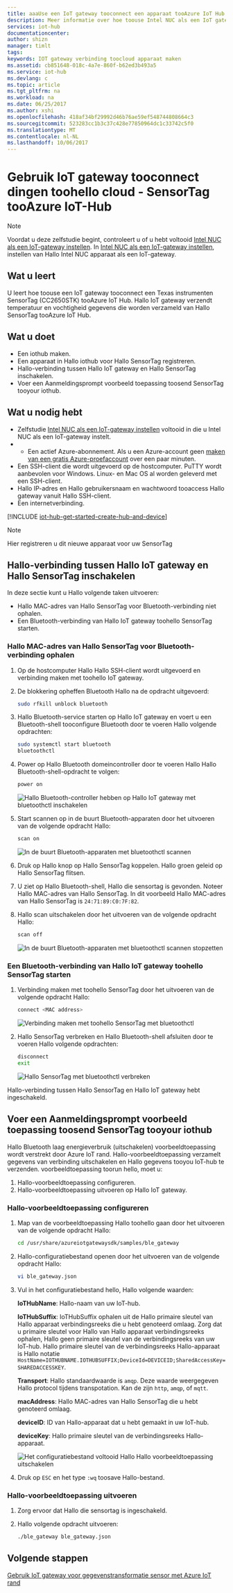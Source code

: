 ```yaml
---
title: aaaUse een IoT gateway tooconnect een apparaat tooAzure IoT Hub | Microsoft Docs
description: Meer informatie over hoe toouse Intel NUC als een IoT gateway tooconnect een SensorTag TI en verzenden sensor gegevens tooAzure IoT-Hub in Hallo cloud.
services: iot-hub
documentationcenter: 
author: shizn
manager: timlt
tags: 
keywords: IOT gateway verbinding toocloud apparaat maken
ms.assetid: cb851648-018c-4a7e-860f-b62ed3b493a5
ms.service: iot-hub
ms.devlang: c
ms.topic: article
ms.tgt_pltfrm: na
ms.workload: na
ms.date: 06/25/2017
ms.author: xshi
ms.openlocfilehash: 418af34bf29992d46b76ae59ef548744808664c3
ms.sourcegitcommit: 523283cc1b3c37c428e77850964dc1c33742c5f0
ms.translationtype: MT
ms.contentlocale: nl-NL
ms.lasthandoff: 10/06/2017
---
```

# <a name="use-iot-gateway-tooconnect-things-toohello-cloud---sensortag-tooazure-iot-hub"></a>Gebruik IoT gateway tooconnect dingen toohello cloud - SensorTag tooAzure IoT-Hub

> [!NOTE]
> Voordat u deze zelfstudie begint, controleert u of u hebt voltooid [Intel NUC als een IoT-gateway instellen](iot-hub-gateway-kit-c-lesson1-set-up-nuc.md). In [Intel NUC als een IoT-gateway instellen](iot-hub-gateway-kit-c-lesson1-set-up-nuc.md), instellen van Hallo Intel NUC apparaat als een IoT-gateway.

## <a name="what-you-will-learn"></a>Wat u leert

U leert hoe toouse een IoT gateway tooconnect een Texas instrumenten SensorTag (CC2650STK) tooAzure IoT Hub. Hallo IoT gateway verzendt temperatuur en vochtigheid gegevens die worden verzameld van Hallo SensorTag tooAzure IoT Hub.

## <a name="what-you-will-do"></a>Wat u doet

- Een iothub maken.
- Een apparaat in Hallo iothub voor Hallo SensorTag registreren.
- Hallo-verbinding tussen Hallo IoT gateway en Hallo SensorTag inschakelen.
- Voer een Aanmeldingsprompt voorbeeld toepassing toosend SensorTag tooyour iothub.

## <a name="what-you-need"></a>Wat u nodig hebt

- Zelfstudie [Intel NUC als een IoT-gateway instellen](iot-hub-gateway-kit-c-lesson1-set-up-nuc.md) voltooid in die u Intel NUC als een IoT-gateway instelt.
- * Een actief Azure-abonnement. Als u een Azure-account geen [maken van een gratis Azure-proefaccount](https://azure.microsoft.com/free/) over een paar minuten.
- Een SSH-client die wordt uitgevoerd op de hostcomputer. PuTTY wordt aanbevolen voor Windows. Linux- en Mac OS al worden geleverd met een SSH-client.
- Hallo IP-adres en Hallo gebruikersnaam en wachtwoord tooaccess Hallo gateway vanuit Hallo SSH-client.
- Een internetverbinding.

[!INCLUDE [iot-hub-get-started-create-hub-and-device](../../includes/iot-hub-get-started-create-hub-and-device.md)]

> [!NOTE]
> Hier registreren u dit nieuwe apparaat voor uw SensorTag

## <a name="enable-hello-connection-between-hello-iot-gateway-and-hello-sensortag"></a>Hallo-verbinding tussen Hallo IoT gateway en Hallo SensorTag inschakelen

In deze sectie kunt u Hallo volgende taken uitvoeren:

- Hallo MAC-adres van Hallo SensorTag voor Bluetooth-verbinding niet ophalen.
- Een Bluetooth-verbinding van Hallo IoT gateway toohello SensorTag starten.

### <a name="get-hello-mac-address-of-hello-sensortag-for-bluetooth-connection"></a>Hallo MAC-adres van Hallo SensorTag voor Bluetooth-verbinding ophalen

1. Op de hostcomputer Hallo Hallo SSH-client wordt uitgevoerd en verbinding maken met toohello IoT gateway.
1. De blokkering opheffen Bluetooth Hallo na de opdracht uitgevoerd:

   ```bash
   sudo rfkill unblock bluetooth
   ```

1. Hallo Bluetooth-service starten op Hallo IoT gateway en voert u een Bluetooth-shell tooconfigure Bluetooth door te voeren Hallo volgende opdrachten:

   ```bash
   sudo systemctl start bluetooth
   bluetoothctl
   ```

1. Power op Hallo Bluetooth domeincontroller door te voeren Hallo Hallo Bluetooth-shell-opdracht te volgen:

   ```bash
   power on
   ```

   ![Hallo Bluetooth-controller hebben op Hallo IoT gateway met bluetoothctl inschakelen](./media/iot-hub-iot-gateway-connect-device-to-cloud/8_power-on-bluetooth-controller-at-bluetooth-shell-bluetoothctl.png)

1. Start scannen op in de buurt Bluetooth-apparaten door het uitvoeren van de volgende opdracht Hallo:

   ```bash
   scan on
   ```

   ![In de buurt Bluetooth-apparaten met bluetoothctl scannen](./media/iot-hub-iot-gateway-connect-device-to-cloud/9_start-scan-nearby-bluetooth-devices-at-bluetooth-shell-bluetoothctl.png)

1. Druk op Hallo knop op Hallo SensorTag koppelen. Hallo groen geleid op Hallo SensorTag flitsen.
1. U ziet op Hallo Bluetooth-shell, Hallo die sensortag is gevonden. Noteer Hallo MAC-adres van Hallo SensorTag. In dit voorbeeld Hallo MAC-adres van Hallo SensorTag is `24:71:89:C0:7F:82`.
1. Hallo scan uitschakelen door het uitvoeren van de volgende opdracht Hallo:

   ```bash
   scan off
   ```

   ![In de buurt Bluetooth-apparaten met bluetoothctl scannen stopzetten](./media/iot-hub-iot-gateway-connect-device-to-cloud/10_stop-scanning-nearby-bluetooth-devices-at-bluetooth-shell-bluetoothctl.png)

### <a name="initiate-a-bluetooth-connection-from-hello-iot-gateway-toohello-sensortag"></a>Een Bluetooth-verbinding van Hallo IoT gateway toohello SensorTag starten

1. Verbinding maken met toohello SensorTag door het uitvoeren van de volgende opdracht Hallo:

   ```bash
   connect <MAC address>
   ```

   ![Verbinding maken met toohello SensorTag met bluetoothctl](./media/iot-hub-iot-gateway-connect-device-to-cloud/11_connect-to-sensortag-at-bluetooth-shell-bluetoothctl.png)

1. Hallo SensorTag verbreken en Hallo Bluetooth-shell afsluiten door te voeren Hallo volgende opdrachten:

   ```bash
   disconnect
   exit
   ```

   ![Hallo SensorTag met bluetoothctl verbreken](./media/iot-hub-iot-gateway-connect-device-to-cloud/12_disconnect-from-sensortag-at-bluetooth-shell-bluetoothctl.png)

Hallo-verbinding tussen Hallo SensorTag en Hallo IoT gateway hebt ingeschakeld.

## <a name="run-a-ble-sample-application-toosend-sensortag-data-tooyour-iot-hub"></a>Voer een Aanmeldingsprompt voorbeeld toepassing toosend SensorTag tooyour iothub

Hallo Bluetooth laag energieverbruik (uitschakelen) voorbeeldtoepassing wordt verstrekt door Azure IoT rand. Hallo-voorbeeldtoepassing verzamelt gegevens van verbinding uitschakelen en Hallo gegevens tooyou IoT-hub te verzenden. voorbeeldtoepassing toorun hello, moet u:

1. Hallo-voorbeeldtoepassing configureren.
1. Hallo-voorbeeldtoepassing uitvoeren op Hallo IoT gateway.

### <a name="configure-hello-sample-application"></a>Hallo-voorbeeldtoepassing configureren

1. Map van de voorbeeldtoepassing Hallo toohello gaan door het uitvoeren van de volgende opdracht Hallo:

   ```bash
   cd /usr/share/azureiotgatewaysdk/samples/ble_gateway
   ```

1. Hallo-configuratiebestand openen door het uitvoeren van de volgende opdracht Hallo:

   ```bash
   vi ble_gateway.json
   ```

1. Vul in het configuratiebestand hello, Hallo volgende waarden:

   **IoTHubName**: Hallo-naam van uw IoT-hub.

   **IoTHubSuffix**: IoTHubSuffix ophalen uit de Hallo primaire sleutel van Hallo apparaat verbindingsreeks die u hebt genoteerd omlaag. Zorg dat u primaire sleutel voor Hallo van Hallo apparaat verbindingsreeks ophalen, Hallo geen primaire sleutel van de verbindingsreeks van uw IoT-hub. Hallo primaire sleutel van de verbindingsreeks Hallo-apparaat is Hallo notatie `HostName=IOTHUBNAME.IOTHUBSUFFIX;DeviceId=DEVICEID;SharedAccessKey=SHAREDACCESSKEY`.

   **Transport**: Hallo standaardwaarde is `amqp`. Deze waarde weergegeven Hallo protocol tijdens transpotation. Kan de zijn `http`, `amqp`, of `mqtt`.

   **macAddress**: Hallo MAC-adres van Hallo SensorTag die u hebt genoteerd omlaag.

   **deviceID**: ID van Hallo-apparaat dat u hebt gemaakt in uw IoT-hub.

   **deviceKey**: Hallo primaire sleutel van de verbindingsreeks Hallo-apparaat.

   ![Het configuratiebestand voltooid Hallo Hallo voorbeeldtoepassing uitschakelen](./media/iot-hub-iot-gateway-connect-device-to-cloud/13_edit-config-file-of-ble-sample.png)

1. Druk op `ESC` en het type `:wq` toosave Hallo-bestand.

### <a name="run-hello-sample-application"></a>Hallo-voorbeeldtoepassing uitvoeren

1. Zorg ervoor dat Hallo die sensortag is ingeschakeld.
1. Hallo volgende opdracht uitvoeren:

   ```bash
   ./ble_gateway ble_gateway.json
   ```

## <a name="next-steps"></a>Volgende stappen

[Gebruik IoT gateway voor gegevenstransformatie sensor met Azure IoT rand](iot-hub-gateway-kit-c-use-iot-gateway-for-data-conversion.md)
